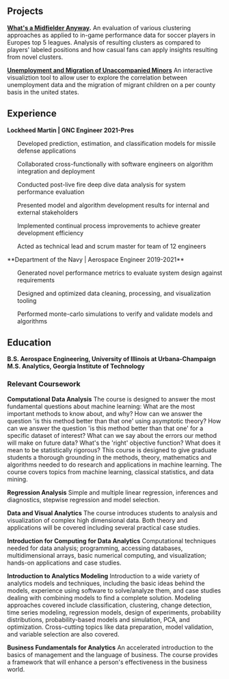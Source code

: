 ## Projects
**[What's a Midfielder Anyway](https://github.com/clintraye/Portfolio/tree/main/Whats_A_Midfielder).**
An evaluation of various clustering approaches as applied to in-game performance data for soccer players in Europes top 5 leagues. Analysis of resulting clusters as compared to players' labeled positions and how casual fans can apply insights resulting from novel clusters.

**[Unemployment and Migration of Unaccompanied Minors](https://github.com/clintraye/Portfolio/tree/main/Migration_Data)**
An interactive visualiztion tool to allow user to explore the correlation between unemployment data and the migration of migrant children on a per county basis in the united states.

## Experience
**Lockheed Martin | GNC Engineer	2021-Pres**<br>
<ul>Developed prediction, estimation, and classification models for missile defense applications</ul>
<ul>Collaborated cross-functionally with software engineers on algorithm integration and deployment</ul>
<ul>Conducted post-live fire deep dive data analysis for system performance evaluation</ul>
<ul>Presented model and algorithm development results for internal and external stakeholders</ul>
<ul>Implemented continual process improvements to achieve greater development efficiency</ul>
<ul>Acted as technical lead and scrum master for team of 12 engineers</ul>
**Department of the Navy | Aerospace Engineer	2019-2021**<br>
<ul>Generated novel performance metrics to evaluate system design against requirements</ul>
<ul>Designed and optimized data cleaning, processing, and visualization tooling</ul>
<ul>Performed monte-carlo simulations to verify and validate models and algorithms</ul>

## Education
**B.S. Aerospace Engineering, University of Illinois at Urbana-Champaign**<br>
**M.S. Analytics, Georgia Institute of Technology**
### Relevant Coursework

**Computational Data Analysis**
The course is designed to answer the most fundamental questions about machine learning: What are the most important methods to know about, and why? How can we answer the question 'is this method better than that one' using asymptotic theory? How can we answer the question 'is this method better than that one' for a specific dataset of interest? What can we say about the errors our method will make on future data? What's the 'right' objective function? What does it mean to be statistically rigorous? This course is designed to give graduate students a thorough grounding in the methods, theory, mathematics and algorithms needed to do research and applications in machine learning. The course covers topics from machine learning, classical statistics, and data mining.

**Regression Analysis**
Simple and multiple linear regression, inferences and diagnostics, stepwise regression and model selection.

**Data and Visual Analytics**
The course introduces students to analysis and visualization of complex high dimensional data. Both theory and applications will be covered including several practical case studies.

**Introduction for Computing for Data Analytics**
Computational techniques needed for data analysis; programming, accessing databases, multidimensional arrays, basic numerical computing, and visualization; hands-on applications and case studies.

**Introduction to Analytics Modeling**
Introduction to a wide variety of analytics models and techniques, including the basic ideas behind the models, experience using software to solve/analyze them, and case studies dealing with combining models to find a complete solution. Modeling approaches covered include classification, clustering, change detection, time series modeling, regression models, design of experiments, probability distributions, probability-based models and simulation, PCA, and optimization. Cross-cutting topics like data preparation, model validation, and variable selection are also covered. 

**Business Fundamentals for Analytics**
An accelerated introduction to the basics of management and the language of business. The course provides a framework that will enhance a person's effectiveness in the business world.
